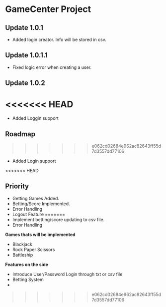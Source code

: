 # ****GameCenter Project****

## Update 1.0.1

- Added login creator. Info will be stored in csv. 

## Update 1.0.1.1

- Fixed logic error when creating a user.

## Update 1.0.2
<<<<<<< HEAD
=======

- Added Loggin support


## **Roadmap**
>>>>>>> e062cd02684e962ac82643ff55d7d3557dd77106

- Added Login support

<<<<<<< HEAD
## **Priority**

- Getting Games Added. 
- Betting/Score Implemented. 
- Error Handling
- Logout Feature
=======
- Implement betting/score updating to csv file. 
- Error Handling

**Games thats will be implemented**
- Blackjack 
- Rock Paper Scissors 
- Battleship

**Features on the side** 
- Introduce User/Password Login through txt or csv file  
- Betting System
- 
>>>>>>> e062cd02684e962ac82643ff55d7d3557dd77106
